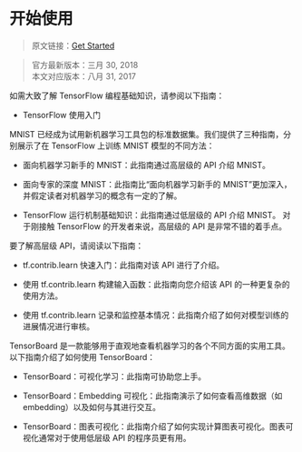 # 开始使用

> 原文链接：[Get Started](https://www.tensorflow.org/get_started/)

> 官方最新版本：三月 30, 2018  
> 本文对应版本：八月 31, 2017

如需大致了解 TensorFlow 编程基础知识，请参阅以下指南：

* TensorFlow 使用入门


MNIST 已经成为试用新机器学习工具包的标准数据集。我们提供了三种指南，分别展示了在 TensorFlow 上训练 MNIST 模型的不同方法：

* 面向机器学习新手的 MNIST：此指南通过高层级的 API 介绍 MNIST。

* 面向专家的深度 MNIST：此指南比“面向机器学习新手的 MNIST”更加深入，并假定读者对机器学习的概念有一定的了解。

* TensorFlow 运行机制基础知识：此指南通过低层级的 API 介绍 MNIST。
对于刚接触 TensorFlow 的开发者来说，高层级的 API 是非常不错的着手点。 


要了解高层级 API，请阅读以下指南：

* tf.contrib.learn 快速入门：此指南对该 API 进行了介绍。

* 使用 tf.contrib.learn 构建输入函数：此指南向您介绍该 API 的一种更复杂的使用方法。

* 使用 tf.contrib.learn 记录和监控基本情况：此指南介绍了如何对模型训练的进展情况进行审核。


TensorBoard 是一款能够用于直观地查看机器学习的各个不同方面的实用工具。 以下指南介绍了如何使用 TensorBoard：

* TensorBoard：可视化学习：此指南可协助您上手。

* TensorBoard：Embedding 可视化：此指南演示了如何查看高维数据（如 embedding）以及如何与其进行交互。

* TensorBoard：图表可视化：此指南介绍了如何实现计算图表可视化。图表可视化通常对于使用低层级 API 的程序员更有用。